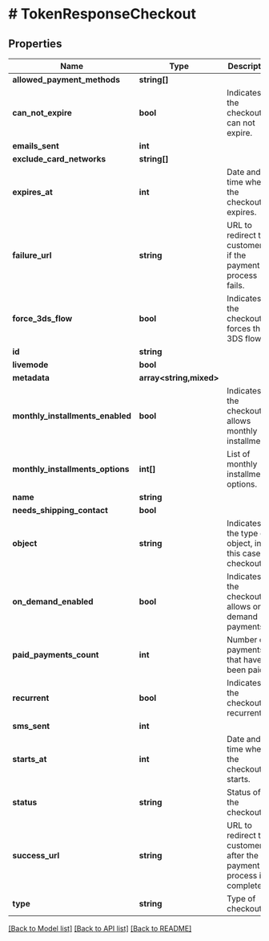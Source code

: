 # # TokenResponseCheckout

## Properties

Name | Type | Description | Notes
------------ | ------------- | ------------- | -------------
**allowed_payment_methods** | **string[]** |  | [optional]
**can_not_expire** | **bool** | Indicates if the checkout can not expire. | [optional]
**emails_sent** | **int** |  | [optional]
**exclude_card_networks** | **string[]** |  | [optional]
**expires_at** | **int** | Date and time when the checkout expires. | [optional]
**failure_url** | **string** | URL to redirect the customer to if the payment process fails. | [optional]
**force_3ds_flow** | **bool** | Indicates if the checkout forces the 3DS flow. | [optional]
**id** | **string** |  | [optional]
**livemode** | **bool** |  | [optional]
**metadata** | **array<string,mixed>** |  | [optional]
**monthly_installments_enabled** | **bool** | Indicates if the checkout allows monthly installments. | [optional]
**monthly_installments_options** | **int[]** | List of monthly installments options. | [optional]
**name** | **string** |  | [optional]
**needs_shipping_contact** | **bool** |  | [optional]
**object** | **string** | Indicates the type of object, in this case checkout. | [optional]
**on_demand_enabled** | **bool** | Indicates if the checkout allows on demand payments. | [optional]
**paid_payments_count** | **int** | Number of payments that have been paid. | [optional]
**recurrent** | **bool** | Indicates if the checkout is recurrent. | [optional]
**sms_sent** | **int** |  | [optional]
**starts_at** | **int** | Date and time when the checkout starts. | [optional]
**status** | **string** | Status of the checkout. | [optional]
**success_url** | **string** | URL to redirect the customer to after the payment process is completed. | [optional]
**type** | **string** | Type of checkout. | [optional]

[[Back to Model list]](../../README.md#models) [[Back to API list]](../../README.md#endpoints) [[Back to README]](../../README.md)
